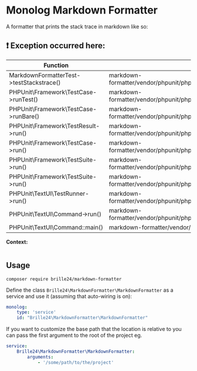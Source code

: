 # Monolog Markdown Formatter
A formatter that prints the stack trace in markdown like so:

## :exclamation: Exception occurred here:

| Function                                 | Location                                                                   |
|------------------------------------------|----------------------------------------------------------------------------|
| MarkdownFormatterTest->testStackstrace() | markdown-formatter/vendor/phpunit/phpunit/src/Framework/TestCase.php:1545  |
| PHPUnit\Framework\TestCase->runTest()    | markdown-formatter/vendor/phpunit/phpunit/src/Framework/TestCase.php:1151  |
| PHPUnit\Framework\TestCase->runBare()    | markdown-formatter/vendor/phpunit/phpunit/src/Framework/TestResult.php:726 |
| PHPUnit\Framework\TestResult->run()      | markdown-formatter/vendor/phpunit/phpunit/src/Framework/TestCase.php:903   |
| PHPUnit\Framework\TestCase->run()        | markdown-formatter/vendor/phpunit/phpunit/src/Framework/TestSuite.php:677  |
| PHPUnit\Framework\TestSuite->run()       | markdown-formatter/vendor/phpunit/phpunit/src/Framework/TestSuite.php:677  |
| PHPUnit\Framework\TestSuite->run()       | markdown-formatter/vendor/phpunit/phpunit/src/TextUI/TestRunner.php:663    |
| PHPUnit\TextUI\TestRunner->run()         | markdown-formatter/vendor/phpunit/phpunit/src/TextUI/Command.php:143       |
| PHPUnit\TextUI\Command->run()            | markdown-formatter/vendor/phpunit/phpunit/src/TextUI/Command.php:96        |
| PHPUnit\TextUI\Command::main()           | markdown-formatter/vendor/phpunit/phpunit/phpunit:98                       |


**Context:**
```json

```

## Usage
`composer require brille24/markdown-formatter`

Define the class `Brille24\MarkdownFormatter\MarkdownFormatter` as a service and use it (assuming that auto-wiring is on):
```yaml
monolog:
    type: 'service'
    id: "Brille24\MarkdownFormatter\MarkdownFormatter"
```

If you want to customize the base path that the location is relative to you can pass the first argument to the root of the project eg.

```yaml
service:
    Brille24\MarkdownFormatter\MarkdownFormatter:
        arguments:
            - '/some/path/to/the/project'
```

